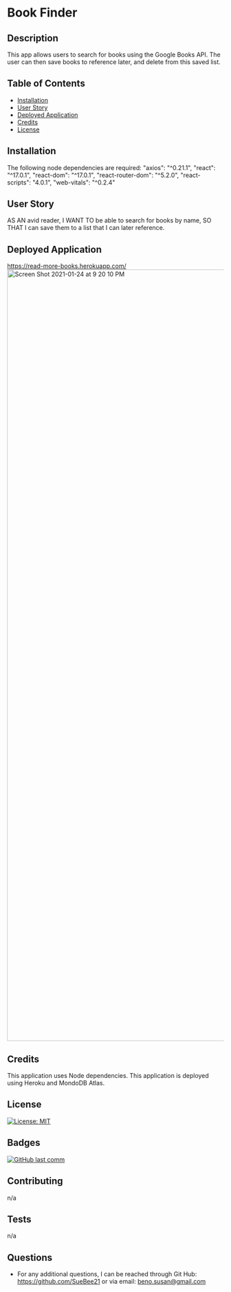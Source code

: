 # Book Finder

## Description 
  
This app allows users to search for books using the Google Books API.  The user can then save books to reference later, and delete from this saved list.
  
  ## Table of Contents
  
  * [Installation](#installation)
  * [User Story](#user-story)
  * [Deployed Application](#deployed-application)
  * [Credits](#credits)
  * [License](#license)
  
  
  ## Installation
The following node dependencies are required: 
    "axios": "^0.21.1",
    "react": "^17.0.1",
    "react-dom": "^17.0.1",
    "react-router-dom": "^5.2.0",
    "react-scripts": "4.0.1",
    "web-vitals": "^0.2.4"
 

  ## User Story 
AS AN avid reader, I WANT TO be able to search for books by name, SO THAT I can save them to a list that I can later reference.

## Deployed Application
https://read-more-books.herokuapp.com/
<img width="1792" alt="Screen Shot 2021-01-24 at 9 20 10 PM" src="https://user-images.githubusercontent.com/68358265/105653513-01956d80-5e8a-11eb-96d0-ceb0d3e8b465.png">

  
  ## Credits
This application uses Node dependencies.
This application is deployed using Heroku and MondoDB Atlas.
  
  ## License
  
 [![License: MIT](https://img.shields.io/badge/License-MIT-yellow.svg)](https://opensource.org/licenses/MIT)

  
  ## Badges
  
  [![GitHub last comm](https://img.shields.io/github/last-commit/google/skia.svg?style=flat)]()
  
  ## Contributing
  n/a
  
  ## Tests
n/a
  
## Questions
* For any additional questions, I can be reached through Git Hub: 
https://github.com/SueBee21 
 or via email: 
beno.susan@gmail.com
